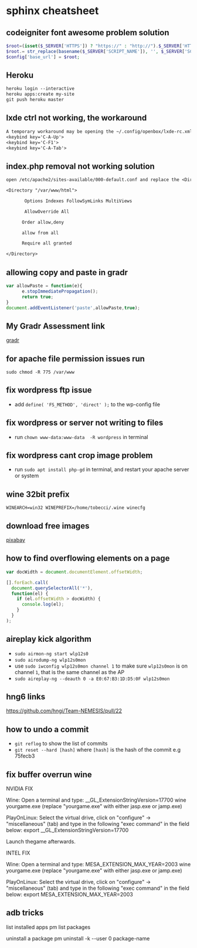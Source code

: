 # sphinx cheatsheet

## codeigniter font awesome problem solution

```php
$root=(isset($_SERVER['HTTPS']) ? "https://" : "http://").$_SERVER['HTTP_HOST'];
$root.= str_replace(basename($_SERVER['SCRIPT_NAME']), '', $_SERVER['SCRIPT_NAME']);
$config['base_url'] = $root;
```

## Heroku

```txt
heroku login --interactive
heroku apps:create my-site
git push heroku master
```

## lxde ctrl not working, the workaround

```txt
A temporary workaround may be opening the ~/.config/openbox/lxde-rc.xml config file in a text editor, finding the section and then manually adding the "C-" to the field like this:
<keybind key='C-A-Up'>
<keybind key='C-F1'>
<keybind key='C-A-Tab'>
```

## index.php removal not working solution

```txt
open /etc/apache2/sites-available/000-default.conf and replace the <Directory > tag with the code below. in some cases you add it

<Directory "/var/www/html">

       Options Indexes FollowSymLinks MultiViews

       AllowOverride All

      Order allow,deny

      allow from all

      Require all granted

</Directory>
```

## allowing copy and paste in gradr

```javascript
var allowPaste = function(e){
      e.stopImmediatePropagation();
      return true;
}
document.addEventListener('paste',allowPaste,true);
```

## My Gradr Assessment link

[gradr](https://mygradr.web.app/RLSn4T6mJmQBORq7vnOt/!#intro)


## for apache file permission issues run

`sudo chmod -R 775 /var/www`

## fix wordpress ftp issue

* add `define( 'FS_METHOD', 'direct' );` to the wp-config file

## fix wordpress or server not writing to files

* run `chown www-data:www-data  -R wordpress` in terminal

## fix wordpress cant crop image problem

* run `sudo apt install php-gd` in terminal, and restart your apache server or system

## wine 32bit prefix
`WINEARCH=win32 WINEPREFIX=/home/tobecci/.wine winecfg`

## download free images
[pixabay](https://pixabay.com)

## how to find overflowing elements on a page

```js
var docWidth = document.documentElement.offsetWidth;

[].forEach.call(
  document.querySelectorAll('*'),
  function(el) {
    if (el.offsetWidth > docWidth) {
      console.log(el);
    }
  }
);
```
## aireplay kick algorithm
* `sudo airmon-ng start wlp12s0`
* `sudo airodump-ng wlp12s0mon`
* use `sudo iwconfig wlp12s0mon channel 1` to make sure `wlp12s0mon` is on channel `1`, that is the same channel as the AP
* `sudo aireplay-ng --deauth 0 -a E0:67:B3:1D:D5:0F wlp12s0mon`

## hng6 links
https://github.com/hngi/Team-NEMESIS/pull/22

## how to undo a commit

* `git reflog` to show the list of commits
* `git reset --hard [hash]` where `[hash]` is the hash of the commit e.g 75fecb3

## fix buffer overrun wine

NVIDIA FIX

Wine: Open a terminal and type: __GL_ExtensionStringVersion=17700 wine yourgame.exe (replace "yourgame.exe" with either jasp.exe or jamp.exe)

PlayOnLinux: Select the virtual drive, click on "configure" -> "miscellaneous" (tab) and type in the following "exec command" in the field below: export __GL_ExtensionStringVersion=17700

Launch thegame afterwards.

INTEL FIX

Wine: Open a terminal and type: MESA_EXTENSION_MAX_YEAR=2003 wine yourgame.exe (replace "yourgame.exe" with either jasp.exe or jamp.exe)

PlayOnLinux: Select the virtual drive, click on "configure" -> "miscellaneous" (tab) and type in the following "exec command" in the field below: export MESA_EXTENSION_MAX_YEAR=2003


##  adb tricks
list installed apps
pm list packages

uninstall a package
pm uninstall -k --user 0 package-name

